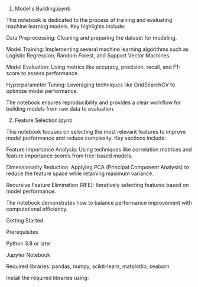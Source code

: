 1. Model's Building.ipynb

This notebook is dedicated to the process of training and evaluating machine learning models. Key highlights include:

Data Preprocessing: Cleaning and preparing the dataset for modeling.

Model Training: Implementing several machine learning algorithms such as Logistic Regression, Random Forest, and Support Vector Machines.

Model Evaluation: Using metrics like accuracy, precision, recall, and F1-score to assess performance.

Hyperparameter Tuning: Leveraging techniques like GridSearchCV to optimize model performance.

The notebook ensures reproducibility and provides a clear workflow for building models from raw data to evaluation.

2. Feature Selection.ipynb

This notebook focuses on selecting the most relevant features to improve model performance and reduce complexity. Key sections include:

Feature Importance Analysis: Using techniques like correlation matrices and feature importance scores from tree-based models.

Dimensionality Reduction: Applying PCA (Principal Component Analysis) to reduce the feature space while retaining maximum variance.

Recursive Feature Elimination (RFE): Iteratively selecting features based on model performance.

The notebook demonstrates how to balance performance improvement with computational efficiency.

Getting Started

Prerequisites

Python 3.8 or later

Jupyter Notebook

Required libraries: pandas, numpy, scikit-learn, matplotlib, seaborn

Install the required libraries using:
